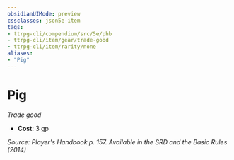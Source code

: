 ```yaml
---
obsidianUIMode: preview
cssclasses: json5e-item
tags:
- ttrpg-cli/compendium/src/5e/phb
- ttrpg-cli/item/gear/trade-good
- ttrpg-cli/item/rarity/none
aliases: 
- "Pig"
---
```

# Pig
*Trade good*  

- **Cost**: 3 gp

*Source: Player's Handbook p. 157. Available in the <span title='Systems Reference Document (5.1)'>SRD</span> and the Basic Rules (2014)*